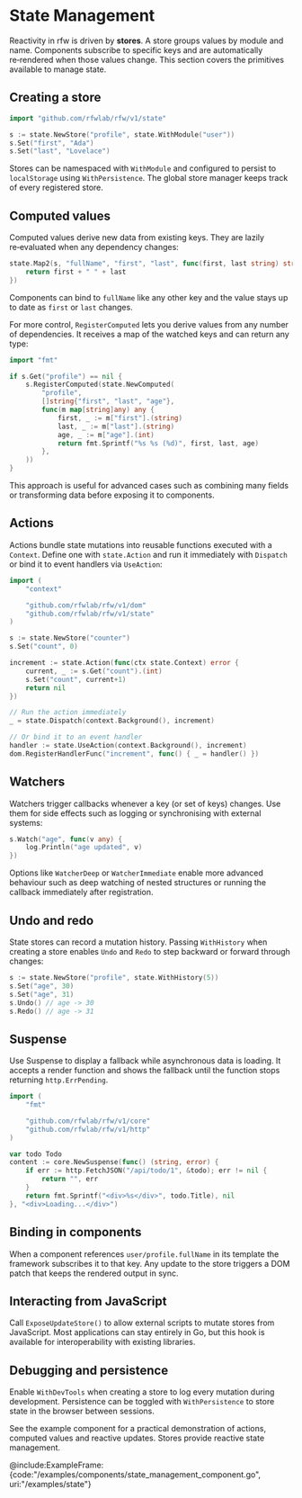 # State Management

Reactivity in rfw is driven by **stores**. A store groups values by
module and name. Components subscribe to specific keys and are
automatically re‑rendered when those values change. This section covers
the primitives available to manage state.

## Creating a store

```go
import "github.com/rfwlab/rfw/v1/state"

s := state.NewStore("profile", state.WithModule("user"))
s.Set("first", "Ada")
s.Set("last", "Lovelace")
```

Stores can be namespaced with `WithModule` and configured to persist to
`localStorage` using `WithPersistence`. The global store manager keeps
track of every registered store.

## Computed values

Computed values derive new data from existing keys. They are lazily
re‑evaluated when any dependency changes:

```go
state.Map2(s, "fullName", "first", "last", func(first, last string) string {
    return first + " " + last
})
```

Components can bind to `fullName` like any other key and the value stays
up to date as `first` or `last` changes.

For more control, `RegisterComputed` lets you derive values from any number
of dependencies. It receives a map of the watched keys and can return any
type:

```go
import "fmt"

if s.Get("profile") == nil {
    s.RegisterComputed(state.NewComputed(
        "profile",
        []string{"first", "last", "age"},
        func(m map[string]any) any {
            first, _ := m["first"].(string)
            last, _ := m["last"].(string)
            age, _ := m["age"].(int)
            return fmt.Sprintf("%s %s (%d)", first, last, age)
        },
    ))
}
```

This approach is useful for advanced cases such as combining many fields or
transforming data before exposing it to components.

## Actions

Actions bundle state mutations into reusable functions executed with a `Context`.
Define one with `state.Action` and run it immediately with `Dispatch` or bind it
to event handlers via `UseAction`:

```go
import (
    "context"

    "github.com/rfwlab/rfw/v1/dom"
    "github.com/rfwlab/rfw/v1/state"
)

s := state.NewStore("counter")
s.Set("count", 0)

increment := state.Action(func(ctx state.Context) error {
    current, _ := s.Get("count").(int)
    s.Set("count", current+1)
    return nil
})

// Run the action immediately
_ = state.Dispatch(context.Background(), increment)

// Or bind it to an event handler
handler := state.UseAction(context.Background(), increment)
dom.RegisterHandlerFunc("increment", func() { _ = handler() })
```

## Watchers

Watchers trigger callbacks whenever a key (or set of keys) changes. Use
them for side effects such as logging or synchronising with external
systems:

```go
s.Watch("age", func(v any) {
    log.Println("age updated", v)
})
```

Options like `WatcherDeep` or `WatcherImmediate` enable more advanced
behaviour such as deep watching of nested structures or running the
callback immediately after registration.

## Undo and redo

State stores can record a mutation history. Passing `WithHistory` when creating a store enables `Undo` and `Redo` to step backward or forward through changes:

```go
s := state.NewStore("profile", state.WithHistory(5))
s.Set("age", 30)
s.Set("age", 31)
s.Undo() // age -> 30
s.Redo() // age -> 31
```

## Suspense

Use Suspense to display a fallback while asynchronous data is loading. It accepts a render function and shows the fallback until the function stops returning `http.ErrPending`.

```go
import (
    "fmt"

    "github.com/rfwlab/rfw/v1/core"
    "github.com/rfwlab/rfw/v1/http"
)

var todo Todo
content := core.NewSuspense(func() (string, error) {
    if err := http.FetchJSON("/api/todo/1", &todo); err != nil {
        return "", err
    }
    return fmt.Sprintf("<div>%s</div>", todo.Title), nil
}, "<div>Loading...</div>")
```

## Binding in components

When a component references `user/profile.fullName` in its template the
framework subscribes it to that key. Any update to the store triggers a
DOM patch that keeps the rendered output in sync.

## Interacting from JavaScript

Call `ExposeUpdateStore()` to allow external scripts to mutate stores
from JavaScript. Most applications can stay entirely in Go, but this hook
is available for interoperability with existing libraries.

## Debugging and persistence

Enable `WithDevTools` when creating a store to log every mutation during
development. Persistence can be toggled with `WithPersistence` to store
state in the browser between sessions.

See the example component for a practical demonstration of actions, computed values and reactive updates.
Stores provide reactive state management.

@include:ExampleFrame:{code:"/examples/components/state_management_component.go", uri:"/examples/state"}
